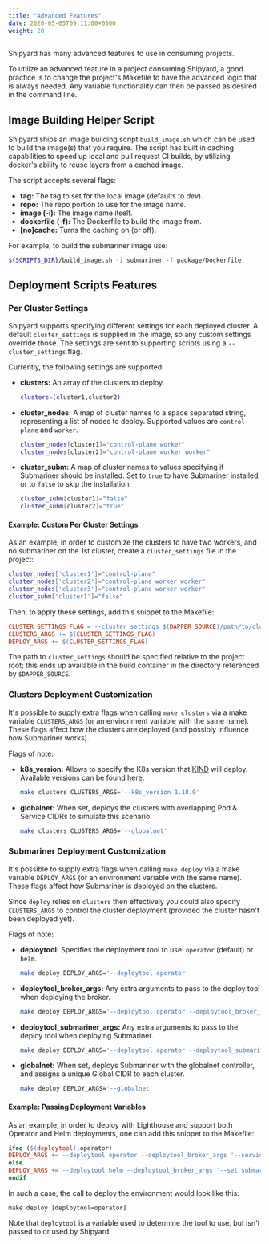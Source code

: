 ```yaml
---
title: "Advanced Features"
date: 2020-05-05T09:11:00+0300
weight: 20
---
```


Shipyard has many advanced features to use in consuming projects.

To utilize an advanced feature in a project consuming Shipyard, a good practice is to change the project's Makefile to have the advanced
logic that is always needed. Any variable functionality can then be passed as desired in the command line.

## Image Building Helper Script

Shipyard ships an image building script `build_image.sh` which can be used to build the image(s) that you require. The script has built in
caching capabilities to speed up local and pull request CI builds, by utilizing docker's ability to reuse layers from a cached image.

The script accepts several flags:

* **tag:** The tag to set for the local image (defaults to *dev*).
* **repo:** The repo portion to use for the image name.
* **image (-i):** The image name itself.
* **dockerfile (-f):** The Dockerfile to build the image from.
* **[no]cache:** Turns the caching on (or off).

For example, to build the submariner image use:

```bash
${SCRIPTS_DIR}/build_image.sh -i submariner -f package/Dockerfile
```

## Deployment Scripts Features

### Per Cluster Settings

Shipyard supports specifying different settings for each deployed cluster. A default `cluster_settings` is supplied in the image, so any
custom settings override those. The settings are sent to supporting scripts using a `--cluster_settings` flag.

Currently, the following settings are supported:

* **clusters:** An array of the clusters to deploy.

  ```bash
  clusters=(cluster1,cluster2)
  ```

* **cluster_nodes:** A map of cluster names to a space separated string, representing a list of nodes to deploy. Supported values are
  `control-plane` and `worker`.

  ```bash
  cluster_nodes[cluster1]="control-plane worker"
  cluster_nodes[cluster2]="control-plane worker worker"
  ```

* **cluster_subm:** A map of cluster names to values specifying if Submariner should be installed. Set to `true` to have Submariner
  installed, or to `false` to skip the installation.

  ```bash
  cluster_subm[cluster1]="false"
  cluster_subm[cluster2]="true"
  ```

#### Example: Custom Per Cluster Settings

As an example, in order to customize the clusters to have two workers, and no submariner on the 1st cluster, create a `cluster_settings`
file in the project:

```bash
cluster_nodes['cluster1']="control-plane"
cluster_nodes['cluster2']="control-plane worker worker"
cluster_nodes['cluster3']="control-plane worker worker"
cluster_subm['cluster1']="false"
```

Then, to apply these settings, add this snippet to the Makefile:

```Makefile
CLUSTER_SETTINGS_FLAG = --cluster_settings $(DAPPER_SOURCE)/path/to/cluster_settings
CLUSTERS_ARGS += $(CLUSTER_SETTINGS_FLAG)
DEPLOY_ARGS += $(CLUSTER_SETTINGS_FLAG)
```

The path to `cluster_settings` should be specified relative to the project root; this ends up available in the build container in the
directory referenced by `$DAPPER_SOURCE`.

### Clusters Deployment Customization

It's possible to supply extra flags when calling `make clusters` via a make variable `CLUSTERS_ARGS` (or an environment variable with the
same name). These flags affect how the clusters are deployed (and possibly influence how Submariner works).

Flags of note:

* **k8s_version:** Allows to specify the K8s version that [KIND](https://kind.sigs.k8s.io/) will deploy. Available versions can be found
  [here](https://hub.docker.com/r/kindest/node/tags).

  ```bash
  make clusters CLUSTERS_ARGS='--k8s_version 1.18.0'
  ```

* **globalnet:** When set, deploys the clusters with overlapping Pod & Service CIDRs to simulate this scenario.

  ```bash
  make clusters CLUSTERS_ARGS='--globalnet'
  ```

### Submariner Deployment Customization

It's possible to supply extra flags when calling `make deploy` via a make variable `DEPLOY_ARGS` (or an environment variable with the same
name). These flags affect how Submariner is deployed on the clusters.

Since `deploy` relies on `clusters` then effectively you could also specify `CLUSTERS_ARGS` to control the cluster deployment (provided the
cluster hasn't been deployed yet).

Flags of note:

* **deploytool:** Specifies the deployment tool to use: `operator` (default) or `helm`.

  ```bash
  make deploy DEPLOY_ARGS='--deploytool operator'
  ```

* **deploytool_broker_args:** Any extra arguments to pass to the deploy tool when deploying the broker.

  ```bash
  make deploy DEPLOY_ARGS='--deploytool operator --deploytool_broker_args "--service-discovery"'
  ```

* **deploytool_submariner_args:** Any extra arguments to pass to the deploy tool when deploying Submariner.

  ```bash
  make deploy DEPLOY_ARGS='--deploytool operator --deploytool_submariner_args "--cable-driver wireguard"'
  ```

* **globalnet:** When set, deploys Submariner with the globalnet controller, and assigns a unique Global CIDR to each cluster.

  ```bash
  make deploy DEPLOY_ARGS='--globalnet'
  ```

#### Example: Passing Deployment Variables

As an example, in order to deploy with Lighthouse and support both Operator and Helm deployments, one can add this snippet to the Makefile:

```Makefile
ifeq ($(deploytool),operator)
DEPLOY_ARGS += --deploytool operator --deploytool_broker_args '--service-discovery'
else
DEPLOY_ARGS += --deploytool helm --deploytool_broker_args '--set submariner.serviceDiscovery=true' --deploytool_submariner_args '--set submariner.serviceDiscovery=true,lighthouse.image.repository=localhost:5000/lighthouse-agent,serviceAccounts.lighthouse.create=true'
endif
```

In such a case, the call to deploy the environment would look like this:

```shell
make deploy [deploytool=operator]
```

Note that `deploytool` is a variable used to determine the tool to use, but isn't passed to or used by Shipyard.
